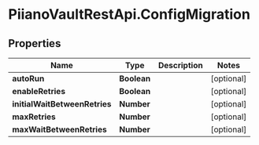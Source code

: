 # PiianoVaultRestApi.ConfigMigration

## Properties

Name | Type | Description | Notes
------------ | ------------- | ------------- | -------------
**autoRun** | **Boolean** |  | [optional] 
**enableRetries** | **Boolean** |  | [optional] 
**initialWaitBetweenRetries** | **Number** |  | [optional] 
**maxRetries** | **Number** |  | [optional] 
**maxWaitBetweenRetries** | **Number** |  | [optional] 


